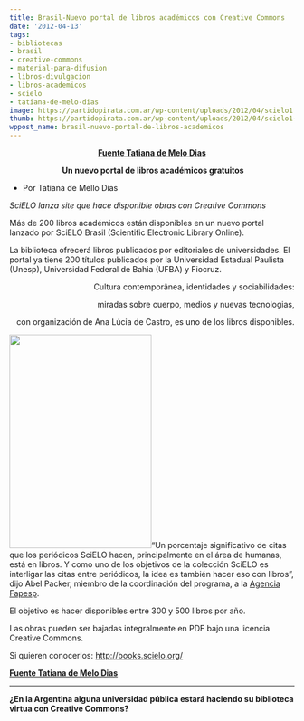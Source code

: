 ```yaml
---
title: Brasil-Nuevo portal de libros académicos con Creative Commons
date: '2012-04-13'
tags:
- bibliotecas
- brasil
- creative-commons
- material-para-difusion
- libros-divulgacion
- libros-academicos
- scielo
- tatiana-de-melo-dias
image: https://partidopirata.com.ar/wp-content/uploads/2012/04/scielo1.jpg
thumb: https://partidopirata.com.ar/wp-content/uploads/2012/04/scielo1-150x150.jpg
wppost_name: brasil-nuevo-portal-de-libros-academicos
---
```


<p style="text-align: center;"><strong><a href="http://blogs.estadao.com.br/tatiana-dias/um-novo-portal-de-livros-academicos-gratuitos/" target="_blank">Fuente Tatiana de Melo Dias</a></strong></p>
<p style="text-align: center;"><strong> Un nuevo portal de libros académicos gratuitos</strong></p>

<ul>
	<li>Por Tatiana de Mello Dias</li>
</ul>
<em>SciELO lanza site que hace disponible obras con Creative Commons
</em>

Más de 200 libros académicos están disponibles en un nuevo portal lanzado por SciELO Brasil (Scientific Electronic Library Online).

La biblioteca ofrecerá libros publicados por editoriales de universidades. El portal ya tiene 200 títulos publicados por la Universidad Estadual Paulista (Unesp), Universidad Federal de Bahia (UFBA) y Fiocruz.
<p style="text-align: right;">Cultura contemporânea, identidades y sociabilidades:</p>
<p style="text-align: right;">miradas sobre cuerpo, medios y nuevas tecnologias,</p>
<p style="text-align: right;">con organización de Ana Lúcia de Castro, es uno de los libros disponibles.</p>
<a href="https://partidopirata.com.ar/wp-content/uploads/2012/04/scielo1.jpg"><img class="alignright size-full wp-image-3929" title="Editorial Scielo" src="https://partidopirata.com.ar/wp-content/uploads/2012/04/scielo1.jpg" alt="" width="251" height="378" /></a>“Un porcentaje significativo de citas que los periódicos SciELO hacen, principalmente en el área de humanas, está en libros. Y como uno de los objetivos de la colección SciELO es interligar las citas entre periódicos, la idea es también hacer eso con libros”, dijo Abel Packer, miembro de la coordinación del programa, a la <a href="http://agencia.fapesp.br/15402">Agencia Fapesp</a>.

El objetivo es hacer disponibles entre 300 y 500 libros por año.

Las obras pueden ser bajadas integralmente en PDF bajo una licencia Creative Commons.

Si quieren conocerlos: <a title="http://books.scielo.org/" href="http://books.scielo.org/" target="_blank">http://books.scielo.org/</a>

<strong><a href="http://blogs.estadao.com.br/tatiana-dias/um-novo-portal-de-livros-academicos-gratuitos/" target="_blank">Fuente Tatiana de Melo Dias</a>
</strong>

<hr />

<strong>¿En la Argentina alguna universidad pública estará haciendo su biblioteca virtua con Creative Commons?</strong>
